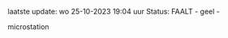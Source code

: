 laatste update: 
wo 25-10-2023 19:04   uur 
Status: FAALT - geel - 
<div class="service Y">microstation</div>